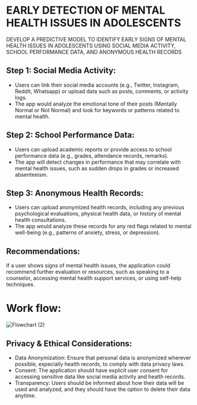 # EARLY DETECTION OF MENTAL HEALTH ISSUES IN ADOLESCENTS
DEVELOP A PREDICTIVE MODEL TO IDENTIFY EARLY SIGNS OF MENTAL HEALTH ISSUES IN ADOLESCENTS USING SOCIAL MEDIA ACTIVITY, SCHOOL PERFORMANCE DATA, AND ANONYMOUS HEALTH RECORDS

## Step 1: Social Media Activity: 
- Users can link their social media accounts (e.g., Twitter, Instagram, Reddit, Whatsapp) or upload data such as posts, comments, or activity logs.
- The app would analyze the emotional tone of their posts (Mentally Normal or Not Normal) and look for keywords or patterns related to mental health.

## Step 2: School Performance Data: 
- Users can upload academic reports or provide access to school performance data (e.g., grades, attendance records, remarks).
- The app will detect changes in performance that may correlate with mental health issues, such as sudden drops in grades or increased absenteeism. 

## Step 3: Anonymous Health Records: 
- Users can upload anonymized health records, including any previous psychological evaluations, physical health data, or history of mental health consultations.
- The app would analyze these records for any red flags related to mental well-being (e.g., patterns of anxiety, stress, or depression).



## Recommendations: 
If a user shows signs of mental health issues, the application could recommend further evaluation or resources, such as speaking to a counselor, accessing mental health support services, or using self-help techniques. 

# Work flow:
![Flowchart (2)](https://github.com/user-attachments/assets/45401f0e-04d3-4791-9b74-cca161b6881e)

## Privacy & Ethical Considerations: 
- Data Anonymization: Ensure that personal data is anonymized wherever possible,  especially health records, to comply with data privacy laws. 
- Consent: The application should have explicit user consent for accessing sensitive data like social media activity and health records. 
- Transparency: Users should be informed about how their data will be used and analyzed, and they should have the option to delete their data anytime.


